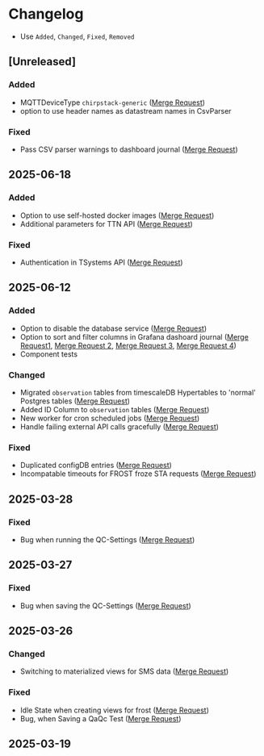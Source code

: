 # Changelog
- Use `Added`, `Changed`, `Fixed`, `Removed`

## [Unreleased]

### Added
- MQTTDeviceType `chirpstack-generic` ([Merge Request](https://codebase.helmholtz.cloud/ufz-tsm/tsm-orchestration/-/merge_requests/383))
- option to use header names as datastream names in CsvParser

### Fixed
- Pass CSV parser warnings to dashboard journal ([Merge Request](https://codebase.helmholtz.cloud/ufz-tsm/tsm-orchestration/-/merge_requests/388))

## 2025-06-18

### Added
- Option to use self-hosted docker images ([Merge Request](https://codebase.helmholtz.cloud/ufz-tsm/tsm-orchestration/-/merge_requests/386))
- Additional parameters for TTN API ([Merge Request](https://codebase.helmholtz.cloud/ufz-tsm/tsm-orchestration/-/merge_requests/387))

### Fixed
- Authentication in TSystems API ([Merge Request](https://codebase.helmholtz.cloud/ufz-tsm/tsm-orchestration/-/merge_requests/387))

## 2025-06-12

### Added
- Option to disable the database service ([Merge Request](https://codebase.helmholtz.cloud/ufz-tsm/tsm-orchestration/-/merge_requests/358))
- Option to sort and filter columns in Grafana dashoard journal ([Merge Request1](https://codebase.helmholtz.cloud/ufz-tsm/tsm-orchestration/-/merge_requests/366), [Merge Request 2](https://codebase.helmholtz.cloud/ufz-tsm/tsm-orchestration/-/merge_requests/364), [Merge Request 3](https://codebase.helmholtz.cloud/ufz-tsm/tsm-orchestration/-/merge_requests/362), [Merge Request 4](https://codebase.helmholtz.cloud/ufz-tsm/tsm-orchestration/-/merge_requests/360))
- Component tests

### Changed
- Migrated `observation` tables from timescaleDB Hypertables to 'normal' Postgres tables ([Merge Request](https://codebase.helmholtz.cloud/ufz-tsm/tsm-orchestration/-/merge_requests/379))
- Added ID Column to `observation` tables ([Merge Request](https://codebase.helmholtz.cloud/ufz-tsm/tsm-orchestration/-/merge_requests/348))
- New worker for cron scheduled jobs ([Merge Request](https://codebase.helmholtz.cloud/ufz-tsm/tsm-orchestration/-/merge_requests/351))
- Handle failing external API calls gracefully ([Merge Request](https://codebase.helmholtz.cloud/ufz-tsm/tsm-orchestration/-/merge_requests/377))

### Fixed
- Duplicated configDB entries ([Merge Request](https://codebase.helmholtz.cloud/ufz-tsm/tsm-orchestration/-/merge_requests/287))
- Incompatable timeouts for FROST froze STA requests ([Merge Request](https://codebase.helmholtz.cloud/ufz-tsm/tsm-orchestration/-/merge_requests/371))

## 2025-03-28

### Fixed
- Bug when running the QC-Settings ([Merge Request](https://codebase.helmholtz.cloud/ufz-tsm/tsm-orchestration/-/merge_requests/343))

## 2025-03-27

### Fixed
- Bug when saving the QC-Settings ([Merge Request](https://codebase.helmholtz.cloud/ufz-tsm/tsm-orchestration/-/merge_requests/341))

## 2025-03-26

### Changed
- Switching to materialized views for SMS data ([Merge Request](https://codebase.helmholtz.cloud/ufz-tsm/tsm-orchestration/-/merge_requests/326))

### Fixed
- Idle State when creating views for frost ([Merge Request](https://codebase.helmholtz.cloud/ufz-tsm/tsm-orchestration/-/merge_requests/336))
- Bug, when Saving a QaQc Test ([Merge Request](https://codebase.helmholtz.cloud/ufz-tsm/tsm-orchestration/-/merge_requests/337))

## 2025-03-19
